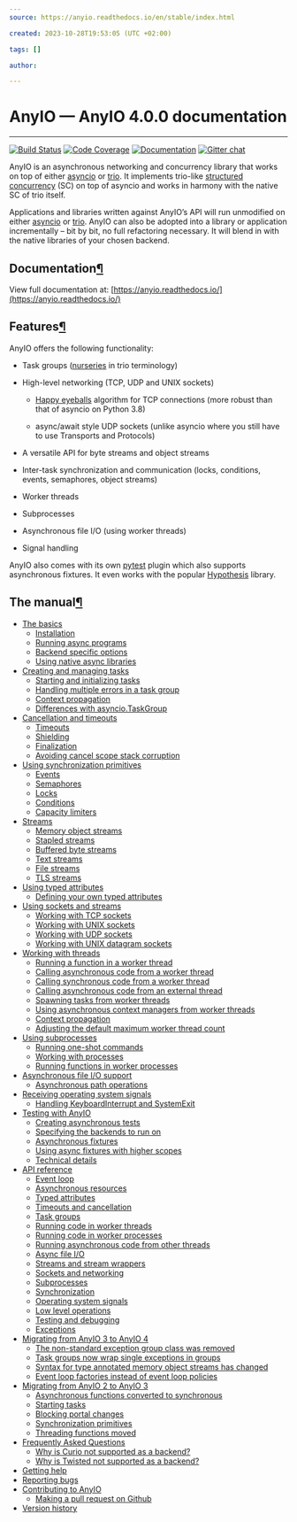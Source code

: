 ```yaml
---
source: https://anyio.readthedocs.io/en/stable/index.html

created: 2023-10-28T19:53:05 (UTC +02:00)

tags: []

author: 

---
```


# AnyIO — AnyIO 4.0.0 documentation
---
[![Build Status](https://github.com/agronholm/anyio/actions/workflows/test.yml/badge.svg)](https://github.com/agronholm/anyio/actions/workflows/test.yml) [![Code Coverage](https://coveralls.io/repos/github/agronholm/anyio/badge.svg?branch=master)](https://coveralls.io/github/agronholm/anyio?branch=master) [![Documentation](https://readthedocs.org/projects/anyio/badge/?version=latest)](https://anyio.readthedocs.io/en/latest/?badge=latest) [![Gitter chat](https://badges.gitter.im/gitterHQ/gitter.svg)](https://gitter.im/python-trio/AnyIO)

AnyIO is an asynchronous networking and concurrency library that works on top of
either [asyncio](https://docs.python.org/3/library/asyncio.html) or [trio](https://github.com/python-trio/trio). It
implements trio-like [structured concurrency](https://en.wikipedia.org/wiki/Structured_concurrency) (SC) on top of
asyncio and works in harmony with the native SC of trio itself.

Applications and libraries written against AnyIO’s API will run unmodified on
either [asyncio](https://docs.python.org/3/library/asyncio.html) or [trio](https://github.com/python-trio/trio). AnyIO
can also be adopted into a library or application incrementally – bit by bit, no full refactoring necessary. It will
blend in with the native libraries of your chosen backend.

## Documentation[¶](https://anyio.readthedocs.io/en/stable/index.html#documentation "Link to this heading")

View full documentation at: [https://anyio.readthedocs.io/](https://anyio.readthedocs.io/)

## Features[¶](https://anyio.readthedocs.io/en/stable/index.html#features "Link to this heading")

AnyIO offers the following functionality:

- Task groups ([nurseries](https://trio.readthedocs.io/en/stable/reference-core.html#nurseries-and-spawning) in trio
  terminology)

- High-level networking (TCP, UDP and UNIX sockets)

    - [Happy eyeballs](https://en.wikipedia.org/wiki/Happy_Eyeballs) algorithm for TCP connections (more robust than
      that of asyncio on Python 3.8)

    - async/await style UDP sockets (unlike asyncio where you still have to use Transports and Protocols)

- A versatile API for byte streams and object streams

- Inter-task synchronization and communication (locks, conditions, events, semaphores, object streams)

- Worker threads

- Subprocesses

- Asynchronous file I/O (using worker threads)

- Signal handling

AnyIO also comes with its own [pytest](https://docs.pytest.org/en/latest/) plugin which also supports asynchronous
fixtures. It even works with the popular [Hypothesis](https://hypothesis.works/) library.

## The manual[¶](https://anyio.readthedocs.io/en/stable/index.html#the-manual "Link to this heading")

- [The basics](https://anyio.readthedocs.io/en/stable/basics.html)
    - [Installation](https://anyio.readthedocs.io/en/stable/basics.html#installation)
    - [Running async programs](https://anyio.readthedocs.io/en/stable/basics.html#running-async-programs)
    - [Backend specific options](https://anyio.readthedocs.io/en/stable/basics.html#backend-specific-options)
    - [Using native async libraries](https://anyio.readthedocs.io/en/stable/basics.html#using-native-async-libraries)
- [Creating and managing tasks](https://anyio.readthedocs.io/en/stable/tasks.html)
    - [Starting and initializing tasks](https://anyio.readthedocs.io/en/stable/tasks.html#starting-and-initializing-tasks)
    - [Handling multiple errors in a task group](https://anyio.readthedocs.io/en/stable/tasks.html#handling-multiple-errors-in-a-task-group)
    - [Context propagation](https://anyio.readthedocs.io/en/stable/tasks.html#context-propagation)
    - [Differences with asyncio.TaskGroup](https://anyio.readthedocs.io/en/stable/tasks.html#differences-with-asyncio-taskgroup)
- [Cancellation and timeouts](https://anyio.readthedocs.io/en/stable/cancellation.html)
    - [Timeouts](https://anyio.readthedocs.io/en/stable/cancellation.html#timeouts)
    - [Shielding](https://anyio.readthedocs.io/en/stable/cancellation.html#shielding)
    - [Finalization](https://anyio.readthedocs.io/en/stable/cancellation.html#finalization)
    - [Avoiding cancel scope stack corruption](https://anyio.readthedocs.io/en/stable/cancellation.html#avoiding-cancel-scope-stack-corruption)
- [Using synchronization primitives](https://anyio.readthedocs.io/en/stable/synchronization.html)
    - [Events](https://anyio.readthedocs.io/en/stable/synchronization.html#events)
    - [Semaphores](https://anyio.readthedocs.io/en/stable/synchronization.html#semaphores)
    - [Locks](https://anyio.readthedocs.io/en/stable/synchronization.html#locks)
    - [Conditions](https://anyio.readthedocs.io/en/stable/synchronization.html#conditions)
    - [Capacity limiters](https://anyio.readthedocs.io/en/stable/synchronization.html#capacity-limiters)
- [Streams](https://anyio.readthedocs.io/en/stable/streams.html)
    - [Memory object streams](https://anyio.readthedocs.io/en/stable/streams.html#memory-object-streams)
    - [Stapled streams](https://anyio.readthedocs.io/en/stable/streams.html#stapled-streams)
    - [Buffered byte streams](https://anyio.readthedocs.io/en/stable/streams.html#buffered-byte-streams)
    - [Text streams](https://anyio.readthedocs.io/en/stable/streams.html#text-streams)
    - [File streams](https://anyio.readthedocs.io/en/stable/streams.html#file-streams)
    - [TLS streams](https://anyio.readthedocs.io/en/stable/streams.html#tls-streams)
- [Using typed attributes](https://anyio.readthedocs.io/en/stable/typedattrs.html)
    - [Defining your own typed attributes](https://anyio.readthedocs.io/en/stable/typedattrs.html#defining-your-own-typed-attributes)
- [Using sockets and streams](https://anyio.readthedocs.io/en/stable/networking.html)
    - [Working with TCP sockets](https://anyio.readthedocs.io/en/stable/networking.html#working-with-tcp-sockets)
    - [Working with UNIX sockets](https://anyio.readthedocs.io/en/stable/networking.html#working-with-unix-sockets)
    - [Working with UDP sockets](https://anyio.readthedocs.io/en/stable/networking.html#working-with-udp-sockets)
    - [Working with UNIX datagram sockets](https://anyio.readthedocs.io/en/stable/networking.html#working-with-unix-datagram-sockets)
- [Working with threads](https://anyio.readthedocs.io/en/stable/threads.html)
    - [Running a function in a worker thread](https://anyio.readthedocs.io/en/stable/threads.html#running-a-function-in-a-worker-thread)
    - [Calling asynchronous code from a worker thread](https://anyio.readthedocs.io/en/stable/threads.html#calling-asynchronous-code-from-a-worker-thread)
    - [Calling synchronous code from a worker thread](https://anyio.readthedocs.io/en/stable/threads.html#calling-synchronous-code-from-a-worker-thread)
    - [Calling asynchronous code from an external thread](https://anyio.readthedocs.io/en/stable/threads.html#calling-asynchronous-code-from-an-external-thread)
    - [Spawning tasks from worker threads](https://anyio.readthedocs.io/en/stable/threads.html#spawning-tasks-from-worker-threads)
    - [Using asynchronous context managers from worker threads](https://anyio.readthedocs.io/en/stable/threads.html#using-asynchronous-context-managers-from-worker-threads)
    - [Context propagation](https://anyio.readthedocs.io/en/stable/threads.html#context-propagation)
    - [Adjusting the default maximum worker thread count](https://anyio.readthedocs.io/en/stable/threads.html#adjusting-the-default-maximum-worker-thread-count)
- [Using subprocesses](https://anyio.readthedocs.io/en/stable/subprocesses.html)
    - [Running one-shot commands](https://anyio.readthedocs.io/en/stable/subprocesses.html#running-one-shot-commands)
    - [Working with processes](https://anyio.readthedocs.io/en/stable/subprocesses.html#working-with-processes)
    - [Running functions in worker processes](https://anyio.readthedocs.io/en/stable/subprocesses.html#running-functions-in-worker-processes)
- [Asynchronous file I/O support](https://anyio.readthedocs.io/en/stable/fileio.html)
    - [Asynchronous path operations](https://anyio.readthedocs.io/en/stable/fileio.html#asynchronous-path-operations)
- [Receiving operating system signals](https://anyio.readthedocs.io/en/stable/signals.html)
    - [Handling KeyboardInterrupt and SystemExit](https://anyio.readthedocs.io/en/stable/signals.html#handling-keyboardinterrupt-and-systemexit)
- [Testing with AnyIO](https://anyio.readthedocs.io/en/stable/testing.html)
    - [Creating asynchronous tests](https://anyio.readthedocs.io/en/stable/testing.html#creating-asynchronous-tests)
    - [Specifying the backends to run on](https://anyio.readthedocs.io/en/stable/testing.html#specifying-the-backends-to-run-on)
    - [Asynchronous fixtures](https://anyio.readthedocs.io/en/stable/testing.html#asynchronous-fixtures)
    - [Using async fixtures with higher scopes](https://anyio.readthedocs.io/en/stable/testing.html#using-async-fixtures-with-higher-scopes)
    - [Technical details](https://anyio.readthedocs.io/en/stable/testing.html#technical-details)
- [API reference](https://anyio.readthedocs.io/en/stable/api.html)
    - [Event loop](https://anyio.readthedocs.io/en/stable/api.html#event-loop)
    - [Asynchronous resources](https://anyio.readthedocs.io/en/stable/api.html#asynchronous-resources)
    - [Typed attributes](https://anyio.readthedocs.io/en/stable/api.html#typed-attributes)
    - [Timeouts and cancellation](https://anyio.readthedocs.io/en/stable/api.html#timeouts-and-cancellation)
    - [Task groups](https://anyio.readthedocs.io/en/stable/api.html#task-groups)
    - [Running code in worker threads](https://anyio.readthedocs.io/en/stable/api.html#running-code-in-worker-threads)
    - [Running code in worker processes](https://anyio.readthedocs.io/en/stable/api.html#running-code-in-worker-processes)
    - [Running asynchronous code from other threads](https://anyio.readthedocs.io/en/stable/api.html#running-asynchronous-code-from-other-threads)
    - [Async file I/O](https://anyio.readthedocs.io/en/stable/api.html#async-file-i-o)
    - [Streams and stream wrappers](https://anyio.readthedocs.io/en/stable/api.html#streams-and-stream-wrappers)
    - [Sockets and networking](https://anyio.readthedocs.io/en/stable/api.html#sockets-and-networking)
    - [Subprocesses](https://anyio.readthedocs.io/en/stable/api.html#subprocesses)
    - [Synchronization](https://anyio.readthedocs.io/en/stable/api.html#synchronization)
    - [Operating system signals](https://anyio.readthedocs.io/en/stable/api.html#operating-system-signals)
    - [Low level operations](https://anyio.readthedocs.io/en/stable/api.html#low-level-operations)
    - [Testing and debugging](https://anyio.readthedocs.io/en/stable/api.html#testing-and-debugging)
    - [Exceptions](https://anyio.readthedocs.io/en/stable/api.html#exceptions)
- [Migrating from AnyIO 3 to AnyIO 4](https://anyio.readthedocs.io/en/stable/migration.html)
    - [The non-standard exception group class was removed](https://anyio.readthedocs.io/en/stable/migration.html#the-non-standard-exception-group-class-was-removed)
    - [Task groups now wrap single exceptions in groups](https://anyio.readthedocs.io/en/stable/migration.html#task-groups-now-wrap-single-exceptions-in-groups)
    - [Syntax for type annotated memory object streams has changed](https://anyio.readthedocs.io/en/stable/migration.html#syntax-for-type-annotated-memory-object-streams-has-changed)
    - [Event loop factories instead of event loop policies](https://anyio.readthedocs.io/en/stable/migration.html#event-loop-factories-instead-of-event-loop-policies)
- [Migrating from AnyIO 2 to AnyIO 3](https://anyio.readthedocs.io/en/stable/migration.html#migrating-from-anyio-2-to-anyio-3)
    - [Asynchronous functions converted to synchronous](https://anyio.readthedocs.io/en/stable/migration.html#asynchronous-functions-converted-to-synchronous)
    - [Starting tasks](https://anyio.readthedocs.io/en/stable/migration.html#starting-tasks)
    - [Blocking portal changes](https://anyio.readthedocs.io/en/stable/migration.html#blocking-portal-changes)
    - [Synchronization primitives](https://anyio.readthedocs.io/en/stable/migration.html#synchronization-primitives)
    - [Threading functions moved](https://anyio.readthedocs.io/en/stable/migration.html#threading-functions-moved)
- [Frequently Asked Questions](https://anyio.readthedocs.io/en/stable/faq.html)
    - [Why is Curio not supported as a backend?](https://anyio.readthedocs.io/en/stable/faq.html#why-is-curio-not-supported-as-a-backend)
    - [Why is Twisted not supported as a backend?](https://anyio.readthedocs.io/en/stable/faq.html#why-is-twisted-not-supported-as-a-backend)
- [Getting help](https://anyio.readthedocs.io/en/stable/support.html)
- [Reporting bugs](https://anyio.readthedocs.io/en/stable/support.html#reporting-bugs)
- [Contributing to AnyIO](https://anyio.readthedocs.io/en/stable/contributing.html)
    - [Making a pull request on Github](https://anyio.readthedocs.io/en/stable/contributing.html#making-a-pull-request-on-github)
- [Version history](https://anyio.readthedocs.io/en/stable/versionhistory.html)
